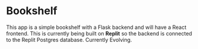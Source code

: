 # Bookshelf

This app is a simple bookshelf with a Flask backend and will have a React frontend. This is currently being built on **Replit** so the backend is connected to the Replit Postgres database. Currently Evolving. 